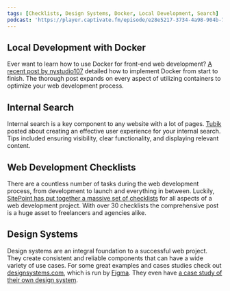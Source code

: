 ```yaml
---
tags: [Checklists, Design Systems, Docker, Local Development, Search]
podcast: 'https://player.captivate.fm/episode/e28e5217-3734-4a98-904b-79141b94a613'
---
```


## Local Development with Docker

Ever want to learn how to use Docker for front-end web development? [A recent post by nystudio107](https://nystudio107.com/blog/an-annotated-docker-config-for-frontend-web-development) detailed how to implement Docker from start to finish. The thorough post expands on every aspect of utilizing containers to optimize your web development process.

## Internal Search

Internal search is a key component to any website with a lot of pages. [Tubik](https://blog.tubikstudio.com/how-to-design-search/) posted about creating an effective user experience for your internal search. Tips included ensuring visibility, clear functionality, and displaying relevant content.

## Web Development Checklists

There are a countless number of tasks during the web development process, from development to launch and everything in between. Luckily, [SitePoint has put together a massive set of checklists](https://www.sitepoint.com/web-development-checklists/) for all aspects of a web development project. With over 30 checklists the comprehensive post is a huge asset to freelancers and agencies alike.

## Design Systems

Design systems are an integral foundation to a successful web project. They create consistent and reliable components that can have a wide variety of use cases. For some great examples and cases studies check out [designsystems.com](https://www.designsystems.com/), which is run by [Figma](https://www.figma.com/). They even have [a case study of their own design system](https://www.designsystems.com/how-a-small-team-built-figma-dot-coms-design-system/).
